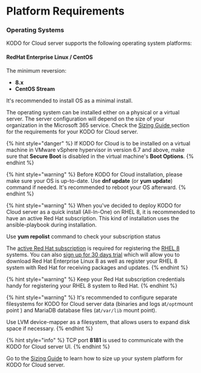 # Platform Requirements

### Operating Systems

KODO for Cloud server supports the following operating system platforms:

#### RedHat Enterprise Linux / CentOS

The minimum reversion:

* **8.x**
* **CentOS Stream**

It's recommended to install OS as a minimal install.

The operating system can be installed either on a physical or a virtual server. The server configuration will depend on the size of your organization in the Microsoft 365 service. Check the [Sizing Guide ](https://storware.gitbook.io/kodo-for-cloud-office365/overview/sizing-guide)section for the requirements for your KODO for Cloud server.  

{% hint style="danger" %}
If KODO for Cloud is to be installed on a virtual machine in VMware vSphere hypervisor in version 6.7 and above, make sure that **Secure Boot** is disabled in the virtual machine's **Boot Options**.
{% endhint %}

{% hint style="warning" %}
Before KODO for Cloud installation, please make sure your OS is up-to-date. Use **dnf update** \(or **yum update**\) command if needed. It's recommended to reboot your OS afterward. 
{% endhint %}

{% hint style="warning" %}
 When you've decided to deploy KODO for Cloud server as a quick install \(All-In-One\) on RHEL 8, it is recommended to have an active Red Hat subscription. This kind of installation uses the ansible-playbook during installation. 

 Use **yum repolist** command to check your subscription status

The [active Red Hat subscription](https://access.redhat.com/management/products) is required for registering the [RHEL 8](https://www.itzgeek.com/tag/rhel-8) systems. You can also [sign up for 30 days trial](https://www.redhat.com/en/technologies/linux-platforms/enterprise-linux) which will allow you to download Red Hat Enterprise Linux 8 as well as register your RHEL 8 system with Red Hat for receiving packages and updates. 
{% endhint %}

{% hint style="warning" %}
Keep your Red Hat subscription credentials handy for registering your RHEL 8 system to Red Hat.
{% endhint %}

{% hint style="warning" %}
It's recommended to configure separate filesystems for KODO for Cloud server data \(binaries and logs at`/opt`mount point \) and MariaDB database files \(at`/var/lib` mount point\).  

Use LVM device-mapper as a filesystem, that allows users to expand disk space if necessary.
{% endhint %}

{% hint style="info" %}
TCP port **8181** is used to communicate with the KODO for Cloud server UI.
{% endhint %}

Go to the [Sizing Guide](https://storware.gitbook.io/kodo-for-cloud-office365/overview/sizing-guide) to learn how to size up your system platform for KODO for Cloud server. 

